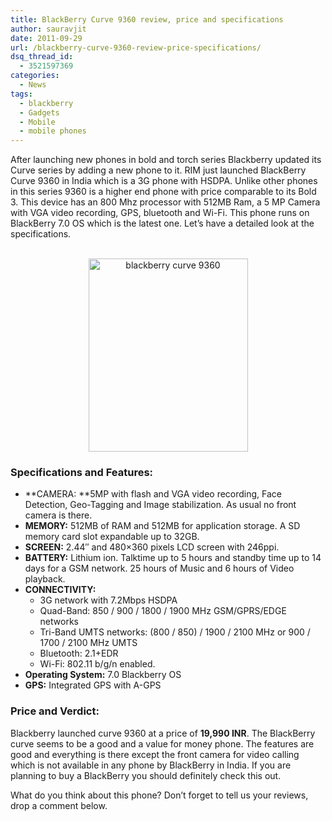 ```yaml
---
title: BlackBerry Curve 9360 review, price and specifications
author: sauravjit
date: 2011-09-29
url: /blackberry-curve-9360-review-price-specifications/
dsq_thread_id:
  - 3521597369
categories:
  - News
tags:
  - blackberry
  - Gadgets
  - Mobile
  - mobile phones
---
```

After launching new phones in bold and torch series Blackberry updated its Curve series by adding a new phone to it. RIM just launched BlackBerry Curve 9360 in India which is a 3G phone with HSDPA. Unlike other phones in this series 9360 is a higher end phone with price comparable to its Bold 3. This device has an 800 Mhz processor with 512MB Ram, a 5 MP Camera with VGA video recording, GPS, bluetooth and Wi-Fi. This phone runs on BlackBerry 7.0 OS which is the latest one. Let&#8217;s have a detailed look at the specifications.

<center>
  <br /> <img class="aligncenter size-full wp-image-45838" title="blackberry curve 9360" src="http://cdn.devilsworkshop.org/files/2011/09/DeviceFront.jpg" alt="blackberry curve 9360" width="255" height="309" />
</center>

### Specifications and Features:

  * **CAMERA: **5MP with flash and VGA video recording, Face Detection, Geo-Tagging and Image stabilization. As usual no front camera is there.
  * **MEMORY:** 512MB of RAM and 512MB for application storage. A SD memory card slot expandable up to 32GB.
  * **SCREEN:** 2.44&#8243; and 480&#215;360 pixels LCD screen with 246ppi.
  * **BATTERY:** Lithium ion. Talktime up to 5 hours and standby time up to 14 days for a GSM network. 25 hours of Music and 6 hours of Video playback.
  * **CONNECTIVITY:** 
      * 3G network with 7.2Mbps HSDPA
      * Quad-Band: 850 / 900 / 1800 / 1900 MHz GSM/GPRS/EDGE networks
      * Tri-Band UMTS networks: (800 / 850) / 1900 / 2100 MHz or 900 / 1700 / 2100 MHz UMTS
      * Bluetooth: 2.1+EDR
      * Wi-Fi: 802.11 b/g/n enabled.
  * **Operating System:** 7.0 Blackberry OS
  * **GPS:** Integrated GPS with A-GPS

### Price and Verdict:

Blackberry launched curve 9360 at a price of **19,990 INR**. The BlackBerry curve seems to be a good and a value for money phone. The features are good and everything is there except the front camera for video calling which is not available in any phone by BlackBerry in India. If you are planning to buy a BlackBerry you should definitely check this out.

What do you think about this phone? Don&#8217;t forget to tell us your reviews, drop a comment below.

